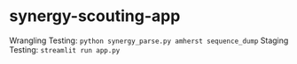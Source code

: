 # synergy-scouting-app

Wrangling Testing: `python synergy_parse.py amherst sequence_dump`
Staging Testing:   `streamlit run app.py`
